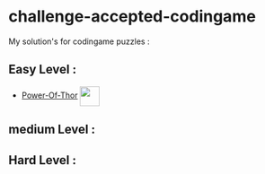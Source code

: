 # challenge-accepted-codingame

My solution's for codingame puzzles : 

## Easy Level : 
 - [Power-Of-Thor](https://github.com/gazwannagm/challenge-accepted-codingame/blob/main/puzzles/power%20of%20thor) <img src="https://res.cloudinary.com/deiwqu3r2/image/upload/v1656831970/icons8-thor-hammer-96_qg8m4j.png" width="35" align ="center">

## medium Level : 


## Hard Level : 
